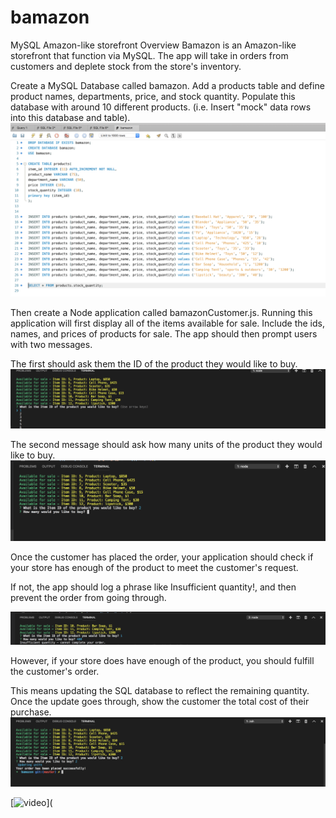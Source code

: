 # bamazon
 MySQL Amazon-like storefront
Overview
Bamazon is  an Amazon-like storefront that function via  MySQL. The app will take in orders from customers and deplete stock from the store's inventory.


Create a MySQL Database called bamazon. Add a  products table and define product names, departments, price, and stock quantity. Populate this database with around 10 different products. (i.e. Insert "mock" data rows into this database and table).
![database](./images/database.png)


Then create a Node application called bamazonCustomer.js. Running this application will first display all of the items available for sale. Include the ids, names, and prices of products for sale.
The app should then prompt users with two messages.

The first should ask them the ID of the product they would like to buy.
![item](./images/what_is_item_id.png)


The second message should ask how many units of the product they would like to buy.
![item](./images/how_many_buy.png)


Once the customer has placed the order, your application should check if your store has enough of the product to meet the customer's request.

If not, the app should log a phrase like Insufficient quantity!, and then prevent the order from going through.

![item](./images/insufficient_order.png)

However, if your store does have enough of the product, you should fulfill the customer's order.

This means updating the SQL database to reflect the remaining quantity.
Once the update goes through, show the customer the total cost of their purchase.
![item](./images/order_placed_sucess.png)



[![video](https://youtu.be/8i1PK7M815U)](
